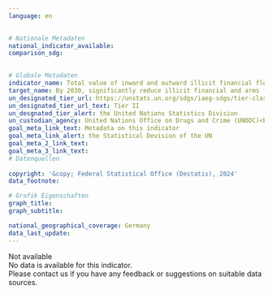 ```yaml
---
language: en
    

# Nationale Metadaten    
national_indicator_available:     
comparison_sdg:     
    

# Globale Metadaten    
indicator_name: Total value of inward and outward illicit financial flows (in current United States dollars)    
target_name: By 2030, significantly reduce illicit financial and arms flows, strengthen the recovery and return of stolen assets and combat all forms of organized crime    
un_designated_tier_url: https://unstats.un.org/sdgs/iaeg-sdgs/tier-classification/    
un_designated_tier_url_text: Tier II    
un_desgnated_tier_alert: the United Nations Statistics Division    
un_custodian_agency: United Nations Office on Drugs and Crime (UNODC)<br>United Nations Conference on Trade and Development (UNCTAD)    
goal_meta_link_text: Metadata on this indicator    
goal_meta_link_alert: the Statistical Devision of the UN    
goal_meta_2_link_text:     
goal_meta_3_link_text:         
# Datenquellen    
    
copyright: '&copy; Federal Statistical Office (Destatis), 2024'    
data_footnote:     

# Grafik Eigenschaften    
graph_title: 
graph_subtitle:     

national_geographical_coverage: Germany    
data_last_update:     
---
```


<span class="status notstarted">Not available </span><br>
No data is available for this indicator.<br>
Please contact us if you have any feedback or suggestions on suitable data sources.